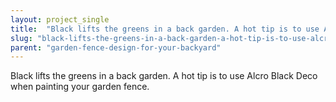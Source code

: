 ```yaml
---
layout: project_single
title:  "Black lifts the greens in a back garden. A hot tip is to use Alcro Black Deco when painting your garden fence."
slug: "black-lifts-the-greens-in-a-back-garden-a-hot-tip-is-to-use-alcro"
parent: "garden-fence-design-for-your-backyard"
---
```

Black lifts the greens in a back garden. A hot tip is to use Alcro Black Deco when painting your garden fence.
